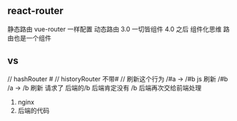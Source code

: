 ## react-router
静态路由 vue-router 一样配置
动态路由 3.0
一切皆组件
4.0 之后 组件化思维 路由也是一个组件

## vs
// hashRouter #
// historyRouter 不带#
// 刷新这个行为
/#a -> /#b js 刷新 /#b
/a  -> /b  刷新  请求了 后端的/b  后端肯定没有 /b 后端再次交给前端处理
1. nginx
2. 后端的代码
